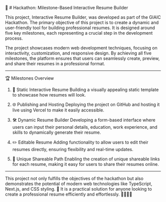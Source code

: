 🚀 # Hackathon: Milestone-Based Interactive Resume Builder

This project, Interactive Resume Builder, was developed as part of the GIAIC Hackathon. The primary objective of this project is to create a dynamic and user-friendly tool for building professional resumes. It is designed around five key milestones, each representing a crucial step in the development process.

The project showcases modern web development techniques, focusing on interactivity, customization, and responsive design. By achieving all five milestones, the platform ensures that users can seamlessly create, preview, and share their resumes in a professional format.


---

🏆 Milestones Overview

1. 📄 Static Interactive Resume
Building a visually appealing static template to showcase how resumes will look.


2. 🌐 Publishing and Hosting
Deploying the project on GitHub and hosting it live using Vercel to make it easily accessible.


3. 🛠️ Dynamic Resume Builder
Developing a form-based interface where users can input their personal details, education, work experience, and skills to dynamically generate their resume.


4. ✏️ Editable Resume
Adding functionality to allow users to edit their resumes directly, ensuring flexibility and real-time updates.


5. 🔗 Unique Shareable Path
Enabling the creation of unique shareable links for each resume, making it easy for users to share their resumes online.




---

This project not only fulfills the objectives of the hackathon but also demonstrates the potential of modern web technologies like TypeScript, Next.js, and CSS styling. 🌟 It is a practical solution for anyone looking to create a professional resume efficiently and effortlessly. 👨‍💻👩‍💻

